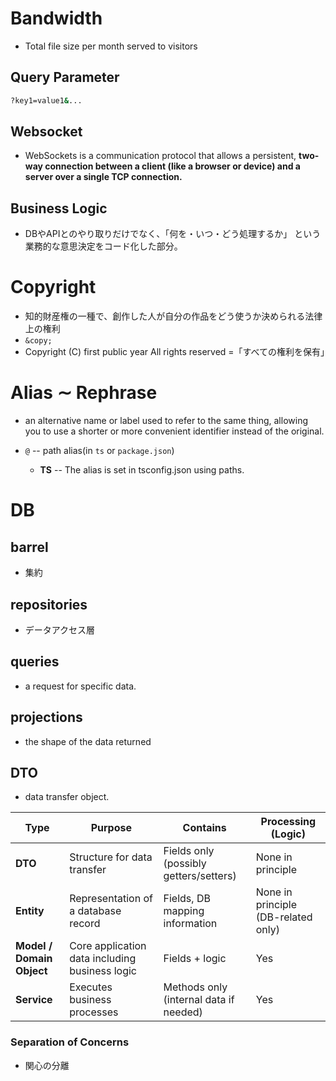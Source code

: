 #  Bandwidth
* Total file size per month served to visitors

## Query Parameter
```bash
?key1=value1&...
```
## Websocket
* WebSockets is a communication protocol that allows a persistent, **two-way connection between a client (like a browser or device) and a server over a single TCP connection.**

## Business Logic 
* DBやAPIとのやり取りだけでなく、「何を・いつ・どう処理するか」 という業務的な意思決定をコード化した部分。

# Copyright
* 知的財産権の一種で、創作した人が自分の作品をどう使うか決められる法律上の権利
* `&copy;`
* Copyright (C) first public year All rights reserved =「すべての権利を保有」

# Alias $\sim$ Rephrase
- an alternative name or label used to refer to the same thing, allowing you to use a shorter or more convenient identifier instead of the original.
* `@` -- path alias(in `ts` or `package.json`)

    * **TS** -- The alias is set in tsconfig.json using paths.

# DB

## barrel
* 集約
## repositories
* データアクセス層
## queries
* a request for specific data.

## projections
* the shape of the data returned

## DTO
* data transfer object.

| Type                      | Purpose                                        | Contains                               | Processing (Logic)                  |
| ------------------------- | ---------------------------------------------- | -------------------------------------- | ----------------------------------- |
| **DTO**                   | Structure for data transfer                    | Fields only (possibly getters/setters) | None in principle                   |
| **Entity**                | Representation of a database record            | Fields, DB mapping information         | None in principle (DB-related only) |
| **Model / Domain Object** | Core application data including business logic | Fields + logic                         | Yes                                 |
| **Service**               | Executes business processes                    | Methods only (internal data if needed) | Yes                                 |


### Separation of Concerns
* 関心の分離

